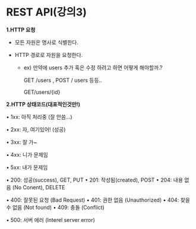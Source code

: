 # REST API(강의3)

**1.HTTP 요청**

* 모든 자원은 명사로 식별한다.

* HTTP 경로로 자원을 요청한다.

  * ex) 만약에 users 추가 혹은 수정 하려고 하면 어떻게 해야할까.?

    GET /users , POST / users 등등..

    GET/users/{id}

**2.HTTP 상태코드(대표적인것만!)**

• 1xx: 아직 처리중  (잘 안씀...)                                    

• 2xx: 자, 여기있어! (성공)

• 3xx: 잘 가~ 

• 4xx: 니가 문제임

• 5xx: 내가 문제임

• 200: 성공(success), GET, PUT
• 201: 작성됨(created), POST
• 204: 내용 없음 (No Conent), DELETE

• 400: 잘못된 요청 (Bad Request)
• 401: 권한 없음 (Unauthorized)
• 404: 찾을 수 없음 (Not found)
• 409: 충돌 (Conflict)

• 500: 서버 에러 (Interel server error)

